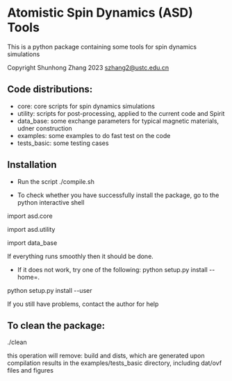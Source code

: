 # Atomistic Spin Dynamics (ASD) Tools


This is a python package containing
some tools for spin dynamics simulations

Copyright Shunhong Zhang 2023
szhang2@ustc.edu.cn


## Code distributions:

* core: core scripts for spin dynamics simulations
* utility: scripts for post-processing, applied to the current code and Spirit
* data_base: some exchange parameters for typical magnetic materials, udner construction
* examples: some examples to do fast test on the code
* tests_basic: some testing cases

## Installation
* Run the script
./compile.sh

* To check whether you have successfully install the package, go to the python interactive shell
 
 import asd.core

 import asd.utility

 import data_base

If everything runs smoothly then it should be done.

* If it does not work, try one of the following:
 python setup.py install --home=.

 python setup.py install --user

 If you still have problems, contact the author for help

## To clean the package:
./clean

this operation will remove:
build and dists, which are generated upon compilation
results in the examples/tests_basic directory, including dat/ovf files and figures

